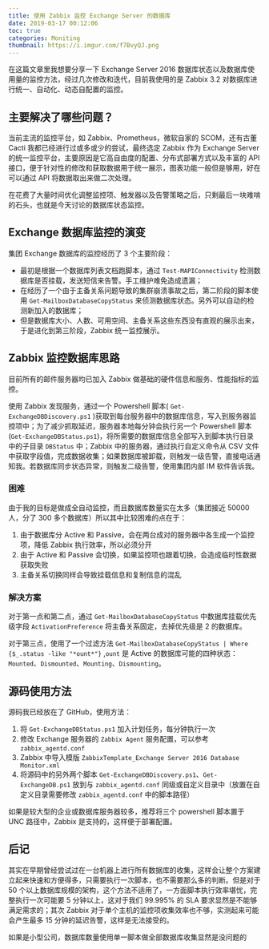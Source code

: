 ```yaml
---
title: 使用 Zabbix 监控 Exchange Server 的数据库
date: 2019-03-17 00:12:06
toc: true
categories: Moniting
thumbnail: https://i.imgur.com/f7BvyQJ.png
---
```

在这篇文章里我想要分享一下 Exchange Server 2016 数据库状态以及数据库使用量的监控方法，经过几次修改和迭代，目前我使用的是 Zabbix 3.2 对数据库进行统一、自动化、动态自配置的监控。

## 主要解决了哪些问题？

当前主流的监控平台，如 Zabbix、Prometheus，微软自家的 SCOM，还有古董 Cacti 我都已经进行过或多或少的尝试，最终选定 Zabbix 作为 Exchange Server 的统一监控平台，主要原因是它高自由度的配置、分布式部署方式以及丰富的 API 接口，便于针对性的修改和获取数据用于统一展示，图表功能一般但是够用，好在可以通过 API 将数据取出来做二次处理。

在花费了大量时间优化调整监控项、触发器以及告警策略之后，只剩最后一块难啃的石头，也就是今天讨论的数据库状态监控。

## Exchange 数据库监控的演变

集团 Exchange 数据库的监控经历了 3 个主要阶段：
* 最初是根据一个数据库列表文档跑脚本，通过 `Test-MAPIConnectivity` 检测数据库是否挂载，发送短信来告警。手工维护难免造成遗漏；
* 在经历了一个由于主备关系问题导致的集群崩溃事故之后，第二阶段的脚本使用 `Get-MailboxDatabaseCopyStatus` 来侦测数据库状态。另外可以自动的检测新加入的数据库；
* 但是数据库大小、人数、可用空间、主备关系这些东西没有直观的展示出来，于是进化到第三阶段，Zabbix 统一监控展示。

## Zabbix 监控数据库思路

目前所有的邮件服务器均已加入 Zabbix 做基础的硬件信息和服务、性能指标的监控。

使用 Zabbix 发现服务，通过一个 Powershell 脚本( `Get-ExchangeDBDiscovery.ps1` )获取到每台服务器中的数据库信息，写入到服务器监控项中；为了减少抓取延迟，服务器本地每分钟会执行另一个 Powershell 脚本(`Get-ExchangeDBStatus.ps1`)，将所需要的数据库信息全部写入到脚本执行目录中的子目录 `DBStatus` 中；Zabbix 中的服务器，通过执行自定义命令从 CSV 文件中获取字段值，完成数据收集；如果数据库被卸载，则触发一级告警，直接电话通知我。若数据库同步状态异常，则触发二级告警，使用集团内部 IM 软件告诉我。

### 困难

由于我的目标是做成全自动监控，而且数据库数量实在太多（集团接近 50000 人，分了 300 多个数据库）所以其中比较困难的点在于：

1. 由于数据库分 Active 和 Passive，会在两台成对的服务器中各生成一个监控项，降低 Zabbix 执行效率，所以必须分开
2. 由于 Active 和 Passive 会切换，如果监控项也跟着切换，会造成临时性数据获取失败
3. 主备关系切换同样会导致挂载信息和复制信息的混乱

### 解决方案

对于第一点和第二点，通过 `Get-MailboxDatabaseCopyStatus` 中数据库挂载优先级字段 `ActivationPreference` 将主备关系固定，去掉优先级是 2 的数据库。

对于第三点，使用了一个过滤方法 `Get-MailboxDatabaseCopyStatus | Where {$_.status -like "*ount*"}` ,`ount` 是 Active 的数据库可能的四种状态：`Mounted`、`Dismounted`、`Mounting`、`Dismounting`。

## 源码使用方法

源码我已经放在了 GitHub，使用方法：

1. 将 `Get-ExchangeDBStatus.ps1` 加入计划任务，每分钟执行一次
2. 修改 Exchange 服务器的 `Zabbix Agent` 服务配置，可以参考 `zabbix_agentd.conf`
3. Zabbix 中导入模版 `ZabbixTemplate_Exchange Server 2016 Database Monitor.xml`
4. 将源码中的另外两个脚本 `Get-ExchangeDBDiscovery.ps1`、`Get-ExchangeDB.ps1` 放到与 `zabbix_agentd.conf` 同级或自定义目录中（放置在自定义目录需要修改 `zabbix_agentd.conf` 中的脚本路径）

如果是较大型的企业或数据库服务器较多，推荐将三个 powershell 脚本置于 UNC 路径中，Zabbix 是支持的，这样便于部署配置。

## 后记

其实在早期曾经尝试过在一台机器上进行所有数据库的收集，这样会让整个方案建立起来快速和方便得多，只需要执行一次脚本，也不需要那么多的判断。但是对于 50 个以上数据库规模的架构，这个方法不适用了，一方面脚本执行效率堪忧，完整执行一次可能要 5 分钟以上，这对于我们 99.995% 的 SLA 要求显然是不能够满足需求的；其次 Zabbix 对于单个主机的监控项收集效率也不够，实测起来可能会产生最多 15 分钟的延迟告警，这样是无法接受的。

如果是小型公司，数据库数量使用单一脚本做全部数据库收集显然是没问题的

